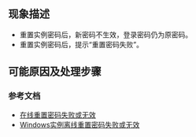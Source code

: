 ## 现象描述
- 重置实例密码后，新密码不生效，登录密码仍为原密码。
- 重置实例密码后，提示“重置密码失败”。

## 可能原因及处理步骤
### 参考文档
- [在线重置密码失败或无效](https://cloud.tencent.com/document/product/1207/85991)
- [Windows实例离线重置密码失败或无效](https://cloud.tencent.com/document/product/1207/62525)
